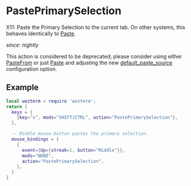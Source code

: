 # PastePrimarySelection

X11: Paste the Primary Selection to the current tab.
On other systems, this behaves identically to [Paste](Paste.md).

*since: nightly*

This action is considered to be deprecated; please consider
using either [PasteFrom](PasteFrom.md) or just [Paste](Paste.md)
and adjusting the new [default_paste_source](../config/default_paste_source.md) configuration option.

## Example

```lua
local wezterm = require 'wezterm';
return {
  keys = {
    {key="v", mods="SHIFT|CTRL", action="PastePrimarySelection"},
  },

  -- Middle mouse button pastes the primary selection.
  mouse_bindings = {
    {
      event={Up={streak=1, button="Middle"}},
      mods="NONE",
      action="PastePrimarySelection",
    },
  }
}
```

